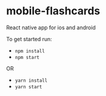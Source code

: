 # mobile-flashcards
React native app for ios and android

To get started run:
- ```npm install```
- ```npm start ```

OR

- ```yarn install```
- ```yarn start ```
